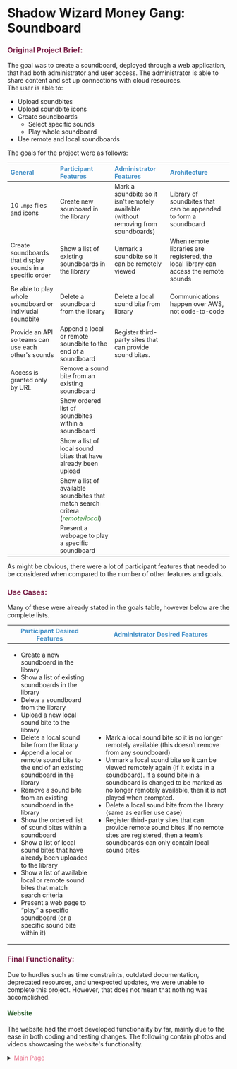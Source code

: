 # Shadow Wizard Money Gang: Soundboard
### <font color="#7A2048">Original Project Brief:</font>
The goal was to create a soundboard, deployed through a web application, that had both
administrator and user access. The administrator is able to share content and set up connections with
cloud resources. <br>
The user is able to:
- Upload soundbites
- Upload soundbite icons
- Create soundboards
  - Select specific sounds
  - Play whole soundboard
- Use remote and local soundboards

The goals for the project were as follows:<br>

| <font color="#408EC6">General</font>                       | <font color="#408EC6">Participant Features</font>                                                          | <font color="#408EC6">Administrator Features</font>                                 | <font color="#408EC6">Architecture</font>                                            |
|:-----------------------------------------------------------|:-----------------------------------------------------------------------------------------------------------|:------------------------------------------------------------------------------------|:-------------------------------------------------------------------------------------|
| 10 ``.mp3`` files and icons                                | Create new sounboard in the library                                                                        | Mark a soundbite so it isn't remotely available (without removing from soundboards) | Library of soundbites that can be appended to form a soundboard                      |
| Create soundboards that display sounds in a specific order | Show a list of existing soundboards in the library                                                         | Unmark a soundbite so it can be remotely viewed                                     | When remote libraries are registered, the local library can access the remote sounds |
| Be able to play whole soundboard or indiviudal soundbite   | Delete a soundboard from the library                                                                       | Delete a local sound bite from library                                              | Communications happen over AWS, not code-to-code                                     |
| Provide an API so teams can use each other's sounds        | Append a local or remote soundbite to the end of a soundboard                                              | Register third-party sites that can provide sound bites.                            |                                                                                      |
| Access is granted only by URL                              | Remove a sound bite from an existing soundboard                                                            |                                                                                     |                                                                                      |
|                                                            | Show ordered list of soundbites within a soundboard                                                        |                                                                                     |                                                                                      |
|                                                            | Show a list of local sound bites that have already been upload                                             |                                                                                     |                                                                                      |
|                                                            | Show a list of available soundbites that match search critera (<font color="#12761">*remote/local*</font>) |                                                                                     |                                                                                      |
|                                                            | Present a webpage to play a specific soundboard                                                            |                                                                                     |                                                                                      |

As might be obvious, there were a lot of participant features that needed to be considered when compared to the number
of other features and goals.

### <font color="#7A2048">Use Cases:</font>
Many of these were already stated in the goals table, however below are the complete lists.

| <font color="#408EC6">Participant Desired Features</font>                                                                                                                                                                                                                                                                                                                                                                                                                                                                                                                                                                                                                                                                                                                                        | <font color="#408EC6">Administrator Desired Features</font>                                                                                                                                                                                                                                                                                                                                                                                                                                                                                                                                                        |
|--------------------------------------------------------------------------------------------------------------------------------------------------------------------------------------------------------------------------------------------------------------------------------------------------------------------------------------------------------------------------------------------------------------------------------------------------------------------------------------------------------------------------------------------------------------------------------------------------------------------------------------------------------------------------------------------------------------------------------------------------------------------------------------------------|--------------------------------------------------------------------------------------------------------------------------------------------------------------------------------------------------------------------------------------------------------------------------------------------------------------------------------------------------------------------------------------------------------------------------------------------------------------------------------------------------------------------------------------------------------------------------------------------------------------------|
| <ul><li>Create a new soundboard in the library</li><li>Show a list of existing soundboards in the library</li><li>Delete a soundboard from the library</li><li>Upload a new local sound bite to the library</li><li>Delete a local sound bite from the library</li><li>Append a local or remote sound bite to the end of an existing soundboard in the library</li><li>Remove a sound bite from an existing soundboard in the library</li><li>Show the ordered list of sound bites within a soundboard</li><li>Show a list of local sound bites that have already been uploaded to the library</li><li>Show a list of available local or remote sound bites that match search criteria</li><li>Present a web page to “play” a specific soundboard (or a specific sound bite within it)</li></ul> | <ul><li>Mark a local sound bite so it is no longer remotely available (this doesn’t remove from any soundboard)</li><li>Unmark a local sound bite so it can be viewed remotely again (if it exists in a soundboard). If a sound bite in a soundboard is changed to be marked as no longer remotely available, then it is not played when prompted.</li><li>Delete a local sound bite from the library (same as earlier use case)</li><li>Register third-party sites that can provide remote sound bites. If no remote sites are registered, then a team’s soundboards can only contain local sound bites</li></ul> |

### <font color="#7A2048">Final Functionality:</font>
Due to hurdles such as time constraints, outdated documentation, deprecated resources, and unexpected updates, we were unable to complete this project.
However, that does not mean that nothing was accomplished.

#### <font color="#2C5F2D">Website</font>
The website had the most developed functionality by far, mainly due to the ease in both coding and testing changes. The following contain photos and videos showcasing the website's functionality.
<details>
<summary><font color="#EA738D">Main Page</font></summary>
<h3>Photos</h3>
<figure>
  <img src="README screenshots/WebsiteScreenshot1.png"
       alt="Main Page">
  <figcaption>Main page that is displayed on the website.</figcaption>
</figure>
</details>